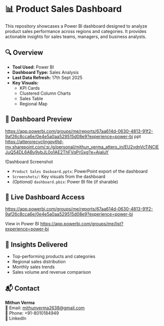 # 📊 Product Sales Dashboard

This repository showcases a Power BI dashboard designed to analyze product sales performance across regions and categories. It provides actionable insights for sales teams, managers, and business analysts.

## 🔍 Overview

- **Tool Used:** Power BI
- **Dashboard Type:** Sales Analysis
- **Last Data Refresh:** 17th Sept 2025
- **Key Visuals:**
  - KPI Cards
  - Clustered Column Charts
  - Sales Table
  - Regional Map

## 📸 Dashboard Preview
https://app.powerbi.com/groups/me/reports/67aa614d-0630-4813-91f2-9af26c8cca6e/0e4e5a0aa529515d08e9?experience=power-bi
ppt
https://atterorecyclingpvtltd-my.sharepoint.com/:p:/g/personal/mithun_verma_attero_in/EU2ydnVcTiNClEJuQ54DL6ABy9ybJL0o1AE2ThFVqPrGxg?e=AjaIuY

!Dashboard Screenshot


- `Product Sales Dasboard.pptx`: PowerPoint export of the dashboard
- `Screenshots/`: Key visuals from the dashboard
- *(Optional)* `dashboard.pbix`: Power BI file (if sharable)

## 🔗 Live Dashboard Access
https://app.powerbi.com/groups/me/reports/67aa614d-0630-4813-91f2-9af26c8cca6e/0e4e5a0aa529515d08e9?experience=power-bi

View in Power BI
https://app.powerbi.com/groups/me/list?experience=power-bi

## 🧠 Insights Delivered

- Top-performing products and categories
- Regional sales distribution
- Monthly sales trends
- Sales volume and revenue comparison

## 📬 Contact
**Mithun Verma**  
📧 Email: mithunverma2638@gmail.com  
📱 Phone: +91-8010184949  
🔗 LinkedIn

